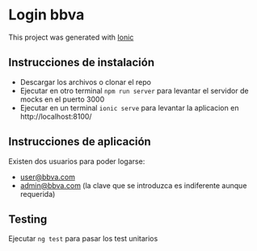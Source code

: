# Login bbva

This project was generated with [Ionic](https://ionicframework.com/)

## Instrucciones de instalación

- Descargar los archivos o clonar el repo
- Ejecutar en otro terminal `npm run server` para levantar el servidor de mocks en el puerto 3000
- Ejecutar en un terminal `ionic serve` para levantar la aplicacion en http://localhost:8100/


## Instrucciones de aplicación 

Existen dos usuarios para poder logarse:
- user@bbva.com
- admin@bbva.com
(la clave que se introduzca es indiferente aunque requerida)

## Testing

Ejecutar `ng test` para pasar los test unitarios


